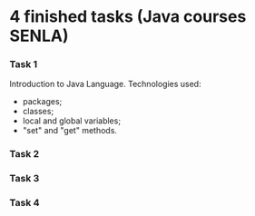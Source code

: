 # 4 finished tasks (Java courses SENLA)
### Task 1
Introduction to Java Language. 
Technologies used:
* packages;
* classes;
* local and global variables;
* "set" and "get" methods.

### Task 2


### Task 3



### Task 4
